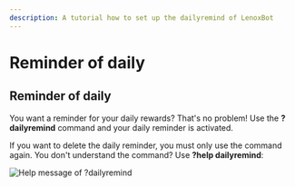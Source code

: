 ```yaml
---
description: A tutorial how to set up the dailyremind of LenoxBot
---
```


# Reminder of daily

## Reminder of daily

You want a reminder for your daily rewards? That's no problem! Use the **?dailyremind** command and your daily reminder is activated.

If you want to delete the daily reminder, you must only use the command again. You don't understand the command? Use **?help dailyremind**:

![Help message of ?dailyremind](https://i.imgur.com/ZY1Gsde.png)

